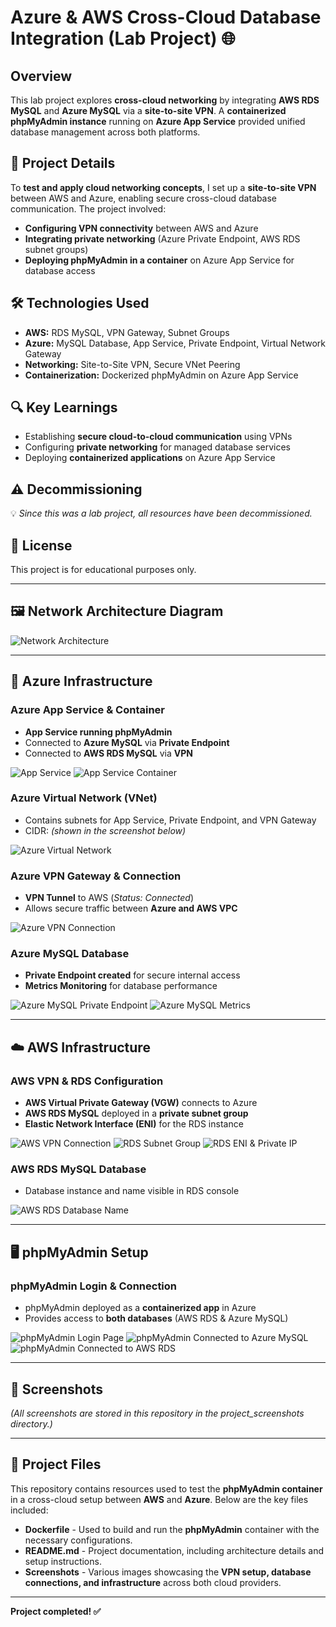 # Azure & AWS Cross-Cloud Database Integration (Lab Project) 🌐

## Overview
This lab project explores **cross-cloud networking** by integrating **AWS RDS MySQL** and **Azure MySQL** via a **site-to-site VPN**. A **containerized phpMyAdmin instance** running on **Azure App Service** provided unified database management across both platforms.

## 📌 Project Details
To **test and apply cloud networking concepts**, I set up a **site-to-site VPN** between AWS and Azure, enabling secure cross-cloud database communication. The project involved:

- **Configuring VPN connectivity** between AWS and Azure
- **Integrating private networking** (Azure Private Endpoint, AWS RDS subnet groups)
- **Deploying phpMyAdmin in a container** on Azure App Service for database access

## 🛠️ Technologies Used
- **AWS:** RDS MySQL, VPN Gateway, Subnet Groups
- **Azure:** MySQL Database, App Service, Private Endpoint, Virtual Network Gateway
- **Networking:** Site-to-Site VPN, Secure VNet Peering
- **Containerization:** Dockerized phpMyAdmin on Azure App Service

## 🔍 Key Learnings
- Establishing **secure cloud-to-cloud communication** using VPNs
- Configuring **private networking** for managed database services
- Deploying **containerized applications** on Azure App Service

## ⚠️ Decommissioning
💡 *Since this was a lab project, all resources have been decommissioned.*

## 📜 License
This project is for educational purposes only.

---

## 🖼️ Network Architecture Diagram
![Network Architecture](Azure_AWS_Cross-Cloud_Database_Integration_Network_Drawing.png)

---

## 🚀 Azure Infrastructure
### Azure App Service & Container
- **App Service running phpMyAdmin**
- Connected to **Azure MySQL** via **Private Endpoint**  
- Connected to **AWS RDS MySQL** via **VPN**

![App Service](project_screenshots/Phpmyadmin_AppService.png)
![App Service Container](project_screenshots/AppService_Container.png)

### Azure Virtual Network (VNet)
- Contains subnets for App Service, Private Endpoint, and VPN Gateway  
- CIDR: *(shown in the screenshot below)*

![Azure Virtual Network](project_screenshots/Virtual_Network.png)

### Azure VPN Gateway & Connection
- **VPN Tunnel** to AWS (*Status: Connected*)  
- Allows secure traffic between **Azure and AWS VPC**

![Azure VPN Connection](project_screenshots/Azure_Vpn_Connection.png)

### Azure MySQL Database
- **Private Endpoint created** for secure internal access
- **Metrics Monitoring** for database performance

![Azure MySQL Private Endpoint](project_screenshots/Azure_Mysql_Private-endpoint_Nic.png)
![Azure MySQL Metrics](project_screenshots/Azure_Mysql_Metrics.png)

---

## ☁️ AWS Infrastructure
### AWS VPN & RDS Configuration
- **AWS Virtual Private Gateway (VGW)** connects to Azure
- **AWS RDS MySQL** deployed in a **private subnet group**
- **Elastic Network Interface (ENI)** for the RDS instance

![AWS VPN Connection](project_screenshots/Aws_Vpn_Connection.png)
![RDS Subnet Group](project_screenshots/Rds_SubnetGroup.png)
![RDS ENI & Private IP](project_screenshots/Rds_Eni_Ip.png)

### AWS RDS MySQL Database
- Database instance and name visible in RDS console

![AWS RDS Database Name](project_screenshots/Rds_Db_Name.png)

---

## 🖥️ phpMyAdmin Setup
### phpMyAdmin Login & Connection
- phpMyAdmin deployed as a **containerized app** in Azure
- Provides access to **both databases** (AWS RDS & Azure MySQL)

![phpMyAdmin Login Page](project_screenshots/Phpmyadmin_Login_Page.png)
![phpMyAdmin Connected to Azure MySQL](project_screenshots/Phpmyadmin_Azure_Mysql.png)
![phpMyAdmin Connected to AWS RDS](project_screenshots/Phpmyadmin_Rds_Mysql.png)

---

## 📸 Screenshots
*(All screenshots are stored in this repository in the project_screenshots directory.)*

---

## 📂 Project Files

This repository contains resources used to test the **phpMyAdmin container** in a cross-cloud setup between **AWS** and **Azure**. Below are the key files included:

- **Dockerfile** - Used to build and run the **phpMyAdmin** container with the necessary configurations.
- **README.md** - Project documentation, including architecture details and setup instructions.
- **Screenshots** - Various images showcasing the **VPN setup, database connections, and infrastructure** across both cloud providers.

---

**Project completed! ✅**
